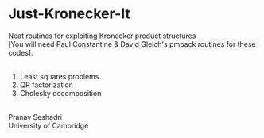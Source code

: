 # Just-Kronecker-It
Neat routines for exploiting Kronecker product structures <br>
[You will need Paul Constantine & David Gleich's pmpack routines for these codes].
<br>
<br>
1. Least squares problems<br>
2. QR factorization <br>
3. Cholesky decomposition<br>

<br>
Pranay Seshadri <br>
University of Cambridge
